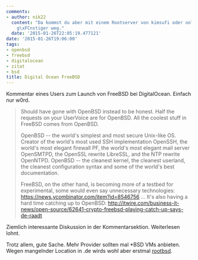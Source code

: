 ```yaml
---
comments:
- author: nik22
  content: "Da kommst du aber mit einem Rootserver von kimsufi oder online.net deutlich
    g\xFCnstiger weg."
  date: '2015-01-26T22:05:19.477121'
date: '2015-01-26T19:06:00'
tags:
- openbsd
- freebsd
- digitalocean
- zitat
- bsd
title: Digital Ocean FreeBSD
---
```


Kommentar eines Users zum Launch von FreeBSD bei DigitalOcean. Einfach nur w0rd.

> Should have gone with OpenBSD instead to be honest. Half the requests on
> your UserVoice are for OpenBSD. All the coolest stuff in FreeBSD comes from
> OpenBSD.
>
> OpenBSD -- the world's simplest and most secure Unix-like OS. Creator of
> the world's most used SSH implementation OpenSSH, the world's most elegant
> firewall PF, the world's most elegant mail server OpenSMTPD, the OpenSSL
> rewrite LibreSSL, and the NTP rewrite OpenNTPD. OpenBSD -- the cleanest
> kernel, the cleanest userland, the cleanest configuration syntax and some
> of the world's best documentation.
>
> FreeBSD, on the other hand, is becoming more of a testbed for experimental,
> some would even say unnecessary technologies:
> https://news.ycombinator.com/item?id=8546756 ... It's also having a hard
> time catching up to OpenBSD:
> http://itwire.com/business-it-news/open-source/62641-crypto-freebsd-playing-catch-up-says-de-raadt

Ziemlich interessante Diskussion in der Kommentarsektion. Weiterlesen lohnt.

Trotz allem, gute Sache. Mehr Provider sollten mal *BSD VMs anbieten.
Wegen mangelnder Location in .de wirds wohl aber erstmal [rootbsd](https://rootbsd.net).
